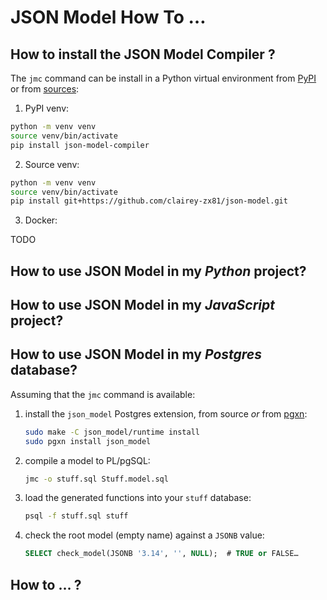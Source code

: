 # JSON Model How To …

## How to install the JSON Model Compiler ?

The `jmc` command can be install in a Python virtual environment from
[PyPI](https://pypi.org/project/json-model-compiler/) or from
[sources](https://github.com/clairey-zx81/json-model):

1. PyPI venv:

  ```sh
  python -m venv venv
  source venv/bin/activate
  pip install json-model-compiler
  ```

2. Source venv:

  ```sh
  python -m venv venv
  source venv/bin/activate
  pip install git+https://github.com/clairey-zx81/json-model.git
  ```

3. Docker:

TODO

## How to use JSON Model in my _Python_ project?

## How to use JSON Model in my _JavaScript_ project?

## How to use JSON Model in my _Postgres_ database?

Assuming that the `jmc` command is available:

1. install the `json_model` Postgres extension, from source _or_
   from [pgxn](https://pgxn.org/dist/json_model/):

   ```sh
   sudo make -C json_model/runtime install
   sudo pgxn install json_model
   ```

2. compile a model to PL/pgSQL:

   ```sh
   jmc -o stuff.sql Stuff.model.sql
   ```

3. load the generated functions into your `stuff` database:

   ```sh
   psql -f stuff.sql stuff
   ```

4. check the root model (empty name) against a `JSONB` value:

   ```sql
   SELECT check_model(JSONB '3.14', '', NULL);  # TRUE or FALSE…
   ```

## How to … ?

